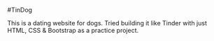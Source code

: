 #TinDog

This is a dating website for dogs. 
Tried building it like Tinder with just HTML, CSS & Bootstrap as a practice project.
